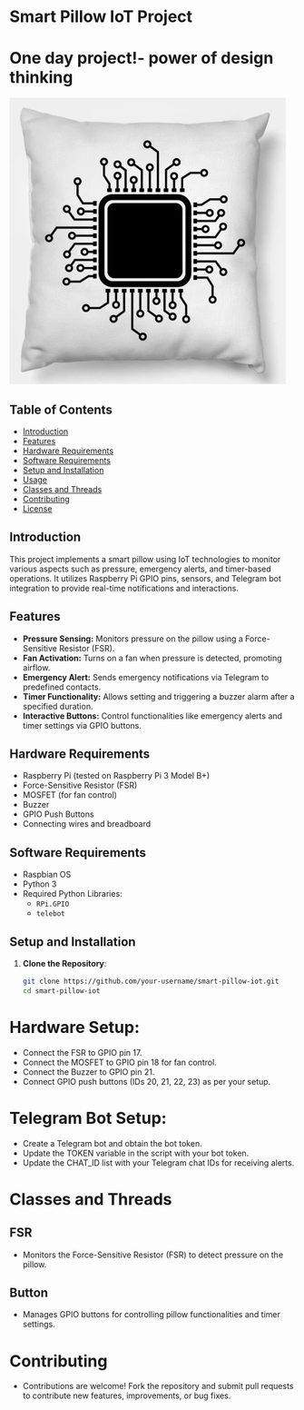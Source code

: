 # Smart Pillow IoT Project

# One day project!- power of design thinking

![Project Logo](images/logo1.png)

## Table of Contents
- [Introduction](#introduction)
- [Features](#features)
- [Hardware Requirements](#hardware-requirements)
- [Software Requirements](#software-requirements)
- [Setup and Installation](#setup-and-installation)
- [Usage](#usage)
- [Classes and Threads](#classes-and-threads)
- [Contributing](#contributing)
- [License](#license)

## Introduction
This project implements a smart pillow using IoT technologies to monitor various aspects such as pressure, emergency alerts, and timer-based operations. It utilizes Raspberry Pi GPIO pins, sensors, and Telegram bot integration to provide real-time notifications and interactions.

## Features
- **Pressure Sensing:** Monitors pressure on the pillow using a Force-Sensitive Resistor (FSR).
- **Fan Activation:** Turns on a fan when pressure is detected, promoting airflow.
- **Emergency Alert:** Sends emergency notifications via Telegram to predefined contacts.
- **Timer Functionality:** Allows setting and triggering a buzzer alarm after a specified duration.
- **Interactive Buttons:** Control functionalities like emergency alerts and timer settings via GPIO buttons.

## Hardware Requirements
- Raspberry Pi (tested on Raspberry Pi 3 Model B+)
- Force-Sensitive Resistor (FSR)
- MOSFET (for fan control)
- Buzzer
- GPIO Push Buttons
- Connecting wires and breadboard

## Software Requirements
- Raspbian OS
- Python 3
- Required Python Libraries:
  - `RPi.GPIO`
  - `telebot`

## Setup and Installation
1. **Clone the Repository**:
   ```bash
   git clone https://github.com/your-username/smart-pillow-iot.git
   cd smart-pillow-iot
# Hardware Setup:

- Connect the FSR to GPIO pin 17.
- Connect the MOSFET to GPIO pin 18 for fan control.
- Connect the Buzzer to GPIO pin 21.
- Connect GPIO push buttons (IDs 20, 21, 22, 23) as per your setup.
  
# Telegram Bot Setup:

- Create a Telegram bot and obtain the bot token.
- Update the TOKEN variable in the script with your bot token.
- Update the CHAT_ID list with your Telegram chat IDs for receiving alerts.
 
# Classes and Threads
## FSR
- Monitors the Force-Sensitive Resistor (FSR) to detect pressure on the pillow.
## Button
- Manages GPIO buttons for controlling pillow functionalities and timer settings.
  
# Contributing
- Contributions are welcome! Fork the repository and submit pull requests to contribute new features, improvements, or bug fixes.


